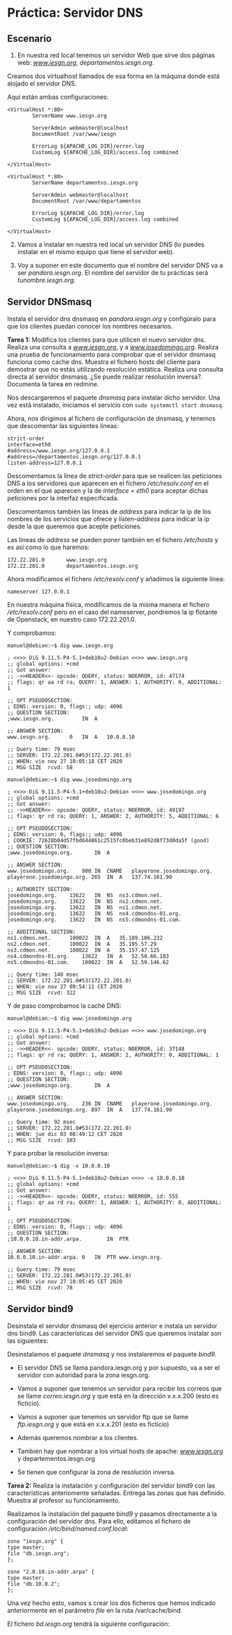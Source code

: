 # Práctica: Servidor DNS

## Escenario


1. En nuestra red local tenemos un servidor Web que sirve dos páginas web: 
_www.iesgn.org_, _departamentos.iesgn.org_.

Creamos dos virtualhost llamados de esa forma en la máquina donde está
alojado el servidor DNS.

Aquí están ambas configuraciones:

```
<VirtualHost *:80>
        ServerName www.iesgn.org  

        ServerAdmin webmaster@localhost
        DocumentRoot /var/www/iesgn

        ErrorLog ${APACHE_LOG_DIR}/error.log
        CustomLog ${APACHE_LOG_DIR}/access.log combined

</VirtualHost>

<VirtualHost *:80>
        ServerName departamentos.iesgn.org

        ServerAdmin webmaster@localhost
        DocumentRoot /var/www/departamentos

        ErrorLog ${APACHE_LOG_DIR}/error.log
        CustomLog ${APACHE_LOG_DIR}/access.log combined

</VirtualHost>

```

2. Vamos a instalar en nuestra red local un servidor DNS (lo puedes instalar 
en el mismo equipo que tiene el servidor web).
  
3. Voy a suponer en este documento que el nombre del servidor DNS va a ser 
_pandora.iesgn.org_. El nombre del servidor de tu prácticas será 
_tunombre.iesgn.org_.


## Servidor DNSmasq

Instala el servidor dns dnsmasq en _pandora.iesgn.org_ y configúralo para que 
los clientes puedan conocer los nombres necesarios.


**Tarea 1:** Modifica los clientes para que utilicen el nuevo servidor dns.
Realiza una consulta a _www.iesgn.org_, y a _www.josedomingo.org_. Realiza una
prueba de funcionamiento para comprobar que el servidor dnsmasq funciona como
cache dns. Muestra el fichero hosts del cliente para demostrar que no estás
utilizando resolución estática. Realiza una consulta directa al servidor
dnsmasq. ¿Se puede realizar resolución inversa?. Documenta la tarea en redmine.

Nos descargaremos el paquete _dnsmasq_ para instalar dicho servidor.
Una vez está instalado, iniciamos el servicio con 
```sudo systemctl start dnsmasq```.

Ahora, nos dirigimos al fichero de configuración de dnsmasq, y tenemos que 
descomentar las siguientes lineas:

```
strict-order
interface=eth0
#address=/www.iesgn.org/127.0.0.1
#address=/departamentos.iesgn.org/127.0.0.1
listen-address=127.0.0.1
```

Descomentamos la linea de _strict-order_ para que se realicen las peticiones
DNS a los servidores que aparecen en el fichero _/etc/resolv.conf_ en el orden
en el que aparecen y la de _interface = eth0_ para aceptar dichas peticiones por
la interfaz especificada.

Descomentamos también las líneas de _address_ para indicar la ip de los nombres
de los servicios que ofrece y _listen-address_ para indicar la ip desde la que
queremos que acepte peticiones.

Las lineas de _address_ se pueden poner también en el fichero _/etc/hosts_ y es
así como lo que haremos:

```
172.22.201.0       www.iesgn.org
172.22.201.0       departamentos.iesgn.org
```

Ahora modificamos el fichero _/etc/resolv.conf_ y añadimos la siguiente línea:

```
nameserver 127.0.0.1
```

En nuestra máquina física, modificamos de la misma manera el fichero 
_/etc/resolv.conf_ pero en el caso del nameserver, pondremos la ip flotante 
de Openstack, en nuestro caso 172.22.201.0.

Y comprobamos:

```
manuel@debian:~$ dig www.iesgn.org

; <<>> DiG 9.11.5-P4-5.1+deb10u2-Debian <<>> www.iesgn.org
;; global options: +cmd
;; Got answer:
;; ->>HEADER<<- opcode: QUERY, status: NOERROR, id: 47174
;; flags: qr aa rd ra; QUERY: 1, ANSWER: 1, AUTHORITY: 0, ADDITIONAL: 1

;; OPT PSEUDOSECTION:
; EDNS: version: 0, flags:; udp: 4096
;; QUESTION SECTION:
;www.iesgn.org.			IN	A

;; ANSWER SECTION:
www.iesgn.org.		0	IN	A	10.0.0.10

;; Query time: 79 msec
;; SERVER: 172.22.201.0#53(172.22.201.0)
;; WHEN: vie nov 27 10:05:18 CET 2020
;; MSG SIZE  rcvd: 58

manuel@debian:~$ dig www.josedomingo.org

; <<>> DiG 9.11.5-P4-5.1+deb10u2-Debian <<>> www.josedomingo.org
;; global options: +cmd
;; Got answer:
;; ->>HEADER<<- opcode: QUERY, status: NOERROR, id: 49197
;; flags: qr rd ra; QUERY: 1, ANSWER: 2, AUTHORITY: 5, ADDITIONAL: 6

;; OPT PSEUDOSECTION:
; EDNS: version: 0, flags:; udp: 4096
; COOKIE: 72628b04d57fbd644861c2515fc0beb31e892d8f73d0da5f (good)
;; QUESTION SECTION:
;www.josedomingo.org.		IN	A

;; ANSWER SECTION:
www.josedomingo.org.	900	IN	CNAME	playerone.josedomingo.org.
playerone.josedomingo.org. 265	IN	A	137.74.161.90

;; AUTHORITY SECTION:
josedomingo.org.	13622	IN	NS	ns3.cdmon.net.
josedomingo.org.	13622	IN	NS	ns2.cdmon.net.
josedomingo.org.	13622	IN	NS	ns1.cdmon.net.
josedomingo.org.	13622	IN	NS	ns4.cdmondns-01.org.
josedomingo.org.	13622	IN	NS	ns5.cdmondns-01.com.

;; ADDITIONAL SECTION:
ns1.cdmon.net.		100022	IN	A	35.189.106.232
ns2.cdmon.net.		100022	IN	A	35.195.57.29
ns3.cdmon.net.		100022	IN	A	35.157.47.125
ns4.cdmondns-01.org.	13622	IN	A	52.58.66.183
ns5.cdmondns-01.com.	100022	IN	A	52.59.146.62

;; Query time: 148 msec
;; SERVER: 172.22.201.0#53(172.22.201.0)
;; WHEN: vie nov 27 09:54:11 CET 2020
;; MSG SIZE  rcvd: 322

```

Y de paso comprobamos la caché DNS:

```
manuel@debian:~$ dig www.josedomingo.org

; <<>> DiG 9.11.5-P4-5.1+deb10u2-Debian <<>> www.josedomingo.org
;; global options: +cmd
;; Got answer:
;; ->>HEADER<<- opcode: QUERY, status: NOERROR, id: 37148
;; flags: qr rd ra; QUERY: 1, ANSWER: 2, AUTHORITY: 0, ADDITIONAL: 1

;; OPT PSEUDOSECTION:
; EDNS: version: 0, flags:; udp: 4096
;; QUESTION SECTION:
;www.josedomingo.org.		IN	A

;; ANSWER SECTION:
www.josedomingo.org.	236	IN	CNAME	playerone.josedomingo.org.
playerone.josedomingo.org. 897	IN	A	137.74.161.90

;; Query time: 92 msec
;; SERVER: 172.22.201.0#53(172.22.201.0)
;; WHEN: jue dic 03 08:49:12 CET 2020
;; MSG SIZE  rcvd: 103
```

Y para probar la resolución inversa:

```
manuel@debian:~$ dig -x 10.0.0.10

; <<>> DiG 9.11.5-P4-5.1+deb10u2-Debian <<>> -x 10.0.0.10
;; global options: +cmd
;; Got answer:
;; ->>HEADER<<- opcode: QUERY, status: NOERROR, id: 555
;; flags: qr aa rd ra; QUERY: 1, ANSWER: 1, AUTHORITY: 0, ADDITIONAL: 1

;; OPT PSEUDOSECTION:
; EDNS: version: 0, flags:; udp: 4096
;; QUESTION SECTION:
;10.0.0.10.in-addr.arpa.		IN	PTR

;; ANSWER SECTION:
10.0.0.10.in-addr.arpa.	0	IN	PTR	www.iesgn.org.

;; Query time: 79 msec
;; SERVER: 172.22.201.0#53(172.22.201.0)
;; WHEN: vie nov 27 10:05:45 CET 2020
;; MSG SIZE  rcvd: 78

```
## Servidor bind9

Desinstala el servidor dnsmasq del ejercicio anterior e instala un servidor 
dns bind9. Las características del servidor DNS que queremos instalar son las 
siguientes:

Desinstalamos el paquete _dnsmasq_ y nos instalaremos el paquete _bind9_.


* El servidor DNS se llama pandora.iesgn.org y por supuesto, va a ser el 
servidor con autoridad para la zona iesgn.org.
   
* Vamos a suponer que tenemos un servidor para recibir los correos que se 
llame _correo.iesgn.org_ y que está en la dirección x.x.x.200 (esto es 
ficticio).
   
* Vamos a suponer que tenemos un servidor ftp que se llame _ftp.iesgn.org_ y 
que está en x.x.x.201 (esto es ficticio)
   
* Además queremos nombrar a los clientes.
   
* También hay que nombrar a los virtual hosts de apache: _www.iesgn.org_ y 
departementos.iesgn.org
   
* Se tienen que configurar la zona de resolución inversa.


**Tarea 2:** Realiza la instalación y configuración del servidor bind9 con las 
características anteriomente señaladas. Entrega las zonas que has definido. 
Muestra al profesor su funcionamiento.

Realizamos la instalación del paquete _bind9_ y pasamos directamente a la 
configuración del servidor dns. Para ello, editamos el fichero de configuración
_/etc/bind/named.conf.local_:


```
zone "iesgn.org" {
type master;
file "db.iesgn.org";
};

zone "2.0.10.in-addr.arpa" {
type master;
file "db.10.0.2";
};
```

Una vez hecho esto, vamos s crear los dos ficheros que hemos indicado
anteriormente en el parámetro _file_ en la ruta /var/cache/bind.

El fichero _bd.iesgn.org_ tendrá la siguiente configuración:

```


































el nombre del servidor DNS esclavo se va llamar _afrodita.iesgn.org_.

    
**Tarea 4:** Realiza la instalación del servidor DNS esclavo. Documenta los 
siguientes apartados:
       
* Entrega la configuración de las zonas del maestro y del esclavo.
       
* Comprueba si las zonas definidas en el maestro tienen algún error con el 
comando adecuado.
       
* Comprueba si la configuración de named.conf tiene algún error con el comando 
adecuado.
       
* Reinicia los servidores y comprueba en los logs si hay algún error. No olvides
incrementar el número de serie en el registro SOA si has modificado la 
zona en el maestro.
       
* Muestra la salida del log donde se demuestra que se ha realizado la 
transferencia de zona.
   
**Tarea 5:** Documenta los siguientes apartados:
        
* Configura un cliente para que utilice los dos servidores como servidores DNS.
       
* Realiza una consulta con dig tanto al maestro como al esclavo para comprobar 
que las respuestas son autorizadas. ¿En qué te tienes que fijar?
       
* Solicita una copia completa de la zona desde el cliente ¿qué tiene que 
ocurrir?. Solicita una copia completa desde el esclavo ¿qué tiene que ocurrir?
   
**Tarea 6: Muestra al profesor el funcionamiento del DNS esclavo:
       
* Realiza una consulta desde el cliente y comprueba que servidor está 
respondiendo.

* Posteriormente apaga el servidor maestro y vuelve a realizar una consulta 
desde el cliente ¿quién responde?


## Delegación de dominios

Tenemos un servidor DNS que gestiona la zona correspondiente al nombre de 
dominio iesgn.org, en esta ocasión queremos delegar el subdominio 
informatica.iesgn.org para que lo gestione otro servidor DNS. Por lo tanto 
tenemos un escenario con dos servidores DNS:

* pandora.iesgn.org, es servidor DNS autorizado para la zona iesgn.org.
    
* ns.informatica.iesgn.org, es el servidor DNS para la zona 
informatica.iesgn.org y, está instalado en otra máquina.

Los nombres que vamos a tener en ese subdominio son los siguientes:

* www.informatica.iesgn.org corresponde a un sitio web que está alojado en el 
servidor web del departamento de informática.
   
* Vamos a suponer que tenemos un servidor ftp que se llame 
ftp.informatica.iesgn.org y que está en la misma máquina.
   
* Vamos a suponer que tenemos un servidor para recibir los correos que se 
llame correo.informatica.iesgn.org.

**Tarea 7:** Realiza la instalación y configuración del nuevo servidor dns 
con las características anteriormente señaladas. Muestra el resultado al 
profesor.

**Tarea 8:** Realiza las consultas dig/neslookup desde los clientes 
preguntando por los siguientes:
       
* Dirección de www.informatica.iesgn.org, ftp.informatica.iesgn.org
       
* El servidor DNS que tiene configurado la zona del dominio 
informatica.iesgn.org. ¿Es el mismo que el servidor DNS con autoridad para la 
zona iesgn.org?
       
* El servidor de correo configurado para informatica.iesgn.org


